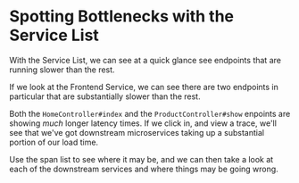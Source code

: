 # Spotting Bottlenecks with the Service List

With the Service List, we can see at a quick glance see endpoints that are running slower than the rest.

If we look at the Frontend Service, we can see there are two endpoints in particular that are substantially slower than the rest. 

Both the `HomeController#index` and the `ProductController#show` enpoints are showing _much_ longer latency times. If we click in, and view a trace, we'll see that we've got downstream microservices taking up a substantial portion of our load time.

Use the span list to see where it may be, and we can then take a look at each of the downstream services and where things may be going wrong.